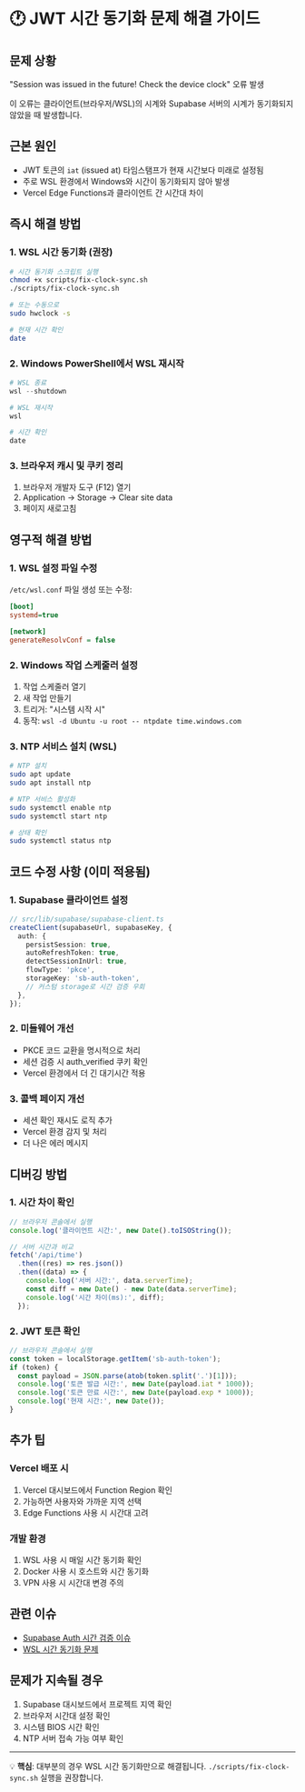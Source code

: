 # 🕐 JWT 시간 동기화 문제 해결 가이드

## 문제 상황

"Session was issued in the future! Check the device clock" 오류 발생

이 오류는 클라이언트(브라우저/WSL)의 시계와 Supabase 서버의 시계가 동기화되지 않았을 때 발생합니다.

## 근본 원인

- JWT 토큰의 `iat` (issued at) 타임스탬프가 현재 시간보다 미래로 설정됨
- 주로 WSL 환경에서 Windows와 시간이 동기화되지 않아 발생
- Vercel Edge Functions과 클라이언트 간 시간대 차이

## 즉시 해결 방법

### 1. WSL 시간 동기화 (권장)

```bash
# 시간 동기화 스크립트 실행
chmod +x scripts/fix-clock-sync.sh
./scripts/fix-clock-sync.sh

# 또는 수동으로
sudo hwclock -s

# 현재 시간 확인
date
```

### 2. Windows PowerShell에서 WSL 재시작

```powershell
# WSL 종료
wsl --shutdown

# WSL 재시작
wsl

# 시간 확인
date
```

### 3. 브라우저 캐시 및 쿠키 정리

1. 브라우저 개발자 도구 (F12) 열기
2. Application → Storage → Clear site data
3. 페이지 새로고침

## 영구적 해결 방법

### 1. WSL 설정 파일 수정

`/etc/wsl.conf` 파일 생성 또는 수정:

```ini
[boot]
systemd=true

[network]
generateResolvConf = false
```

### 2. Windows 작업 스케줄러 설정

1. 작업 스케줄러 열기
2. 새 작업 만들기
3. 트리거: "시스템 시작 시"
4. 동작: `wsl -d Ubuntu -u root -- ntpdate time.windows.com`

### 3. NTP 서비스 설치 (WSL)

```bash
# NTP 설치
sudo apt update
sudo apt install ntp

# NTP 서비스 활성화
sudo systemctl enable ntp
sudo systemctl start ntp

# 상태 확인
sudo systemctl status ntp
```

## 코드 수정 사항 (이미 적용됨)

### 1. Supabase 클라이언트 설정

```typescript
// src/lib/supabase/supabase-client.ts
createClient(supabaseUrl, supabaseKey, {
  auth: {
    persistSession: true,
    autoRefreshToken: true,
    detectSessionInUrl: true,
    flowType: 'pkce',
    storageKey: 'sb-auth-token',
    // 커스텀 storage로 시간 검증 우회
  },
});
```

### 2. 미들웨어 개선

- PKCE 코드 교환을 명시적으로 처리
- 세션 검증 시 auth_verified 쿠키 확인
- Vercel 환경에서 더 긴 대기시간 적용

### 3. 콜백 페이지 개선

- 세션 확인 재시도 로직 추가
- Vercel 환경 감지 및 처리
- 더 나은 에러 메시지

## 디버깅 방법

### 1. 시간 차이 확인

```javascript
// 브라우저 콘솔에서 실행
console.log('클라이언트 시간:', new Date().toISOString());

// 서버 시간과 비교
fetch('/api/time')
  .then((res) => res.json())
  .then((data) => {
    console.log('서버 시간:', data.serverTime);
    const diff = new Date() - new Date(data.serverTime);
    console.log('시간 차이(ms):', diff);
  });
```

### 2. JWT 토큰 확인

```javascript
// 브라우저 콘솔에서 실행
const token = localStorage.getItem('sb-auth-token');
if (token) {
  const payload = JSON.parse(atob(token.split('.')[1]));
  console.log('토큰 발급 시간:', new Date(payload.iat * 1000));
  console.log('토큰 만료 시간:', new Date(payload.exp * 1000));
  console.log('현재 시간:', new Date());
}
```

## 추가 팁

### Vercel 배포 시

1. Vercel 대시보드에서 Function Region 확인
2. 가능하면 사용자와 가까운 지역 선택
3. Edge Functions 사용 시 시간대 고려

### 개발 환경

1. WSL 사용 시 매일 시간 동기화 확인
2. Docker 사용 시 호스트와 시간 동기화
3. VPN 사용 시 시간대 변경 주의

## 관련 이슈

- [Supabase Auth 시간 검증 이슈](https://github.com/supabase/auth/issues)
- [WSL 시간 동기화 문제](https://github.com/microsoft/WSL/issues)

## 문제가 지속될 경우

1. Supabase 대시보드에서 프로젝트 지역 확인
2. 브라우저 시간대 설정 확인
3. 시스템 BIOS 시간 확인
4. NTP 서버 접속 가능 여부 확인

---

💡 **핵심**: 대부분의 경우 WSL 시간 동기화만으로 해결됩니다. `./scripts/fix-clock-sync.sh` 실행을 권장합니다.
